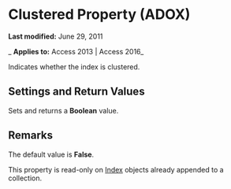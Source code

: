 
# Clustered Property (ADOX)

 **Last modified:** June 29, 2011

 _ **Applies to:** Access 2013 | Access 2016_



Indicates whether the index is clustered.

## Settings and Return Values

Sets and returns a  **Boolean** value.


## Remarks

The default value is  **False**.

This property is read-only on [Index](fe368ab1-e396-4684-d930-18b0ba58a925.md) objects already appended to a collection.

